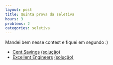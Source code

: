```yaml
---
layout: post
title: Quinta prova da seletiva
hours: 3
problems: 2
categories: seletiva
---
```


Mandei bem nesse contest e fiquei em segundo :)

- [Cent Savings](https://open.kattis.com/problems/centsavings) [(solução)](https://github.com/LGBitencourt/Competitive-Programming/blob/master/kattis/centsavings.cpp)
- [Excellent Engineers](https://open.kattis.com/problems/excellentengineers) [(solução)](https://github.com/LGBitencourt/Competitive-Programming/blob/master/kattis/excellentengineers.cpp)
